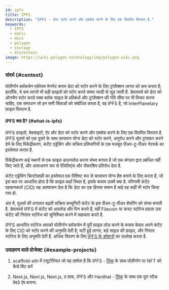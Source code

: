 ```yaml
---
id: ipfs
title: IPFS
description: "IPFS - डेटा स्टोर करने और एक्सेस करने के लिए एक वितरित सिस्टम है."
keywords:
  - IPFS
  - matic
  - docs
  - polygon
  - storage
  - blockchain
image: https://wiki.polygon.technology/img/polygon-wiki.png
---
```


### संदर्भ {#context}

पॉलीगॉन ब्लॉकचेन एथेरेयम मेननेट बनाम डेटा को स्टोर करने के लिए ट्रांज़ैक्शन लागत को कम करता है; हालाँकि, ये कम लागतें भी बड़ी फ़ाइलों को स्टोर करते समय जल्दी से जुड़ जाती हैं. डेवलपर्स को डेटा को ऑनचैन स्टोर करते वक्त ब्लॉक साइज़ के प्रतिबंधों और ट्रांज़ैक्शन की गति सीमा पर भी विचार करना चाहिए. एक समाधान जो इन सभी चिंताओं को संबोधित करता है, वह IPFS है, जो InterPlanetary फ़ाइल सिस्टम है.

#### IPFS क्या है? {#what-is-ipfs}

IPFS फ़ाइलों, वेबसाइटों, ऐप और डेटा को स्टोर करने और एक्सेस करने के लिए एक वितरित सिस्टम है. IPFS यूज़र्स को एक दूसरे के साथ सत्यापन योग्य डेटा को स्टोर करने, अनुरोध करने और ट्रांसफ़र करने देने के लिए विकेंद्रीकरण, कंटेंट एड्रेसिंग और सक्रिय प्रतिभागियों के एक मज़बूत पीअर-टू-पीअर नेटवर्क का इस्तेमाल करता है.

विकेंद्रीकरण कई स्थानों से एक फ़ाइल डाउनलोड करना संभव बनाता है जो एक संगठन द्वारा प्रबंधित नहीं किए जाते हैं, और असाधारण रूप से रेज़िलिएंस और सेंसरशिप प्रतिरोध देता है.

कंटेंट एड्रेसिंग क्रिप्टोग्राफ़ी का इस्तेमाल एक विशिष्ट रूप से सत्यापन योग्य हैश बनाने के लिए करता है, जो इस बात पर आधारित होता है कि फ़ाइल कहाँ स्थित है, इसके बजाय उसमें क्या है. परिणामी कंटेंट पहचानकर्ता (CID) यह आश्वासन देता है कि डेटा का एक हिस्सा समान है चाहे वह कहीं भी स्टोर किया गया हो.

अंत में, यूज़र्स की लगातार बढ़ती सक्रिय कम्युनिटी कंटेंट के इस पीअर-टू-पीअर शेयरिंग को संभव बनाती है. डेवलपर्स IPFS में कंटेंट को अपलोड और पिन करते हैं, वहीं Filecoin या क्रस्ट स्टोरेज प्रदाता उस कंटेंट की निरंतर स्टोरेज को सुनिश्चित करने में सहायता करते हैं.


IPFS आधारित स्टोरेज आपको पॉलीगॉन ब्लॉकचेन में पूरी फ़ाइल लोड करने के बजाय केवल अपने कंटेंट के लिए CID को स्टोर करने की अनुमति देती है; घटी हुई लागत, बड़े साइज़ की फ़ाइल, और निरंतर स्टोरेज के लिए अनुमति देती है. अधिक विवरण के लिए [IPFS के डॉक्टरों](https://docs.ipfs.io/) का उल्लेख करता है.

### उदाहरण वाले प्रोजेक्ट {#example-projects}

1. scaffold-eth में ट्यूटोरियल जो यह दर्शाता है कि IPFS - [लिंक](https://github.com/scaffold-eth/scaffold-eth/tree/simple-nft-example) के साथ पॉलीगॉन पर NFT को कैसे मिंट करें

2. Next.js, Next.js, Next.js, द ग्राफ, IPFS और Hardhat - [लिंक](https://dev.to/dabit3/the-complete-guide-to-full-stack-web3-development-4g74) के साथ एक पूरा स्टैक वेब3 ऐप बनाना.
